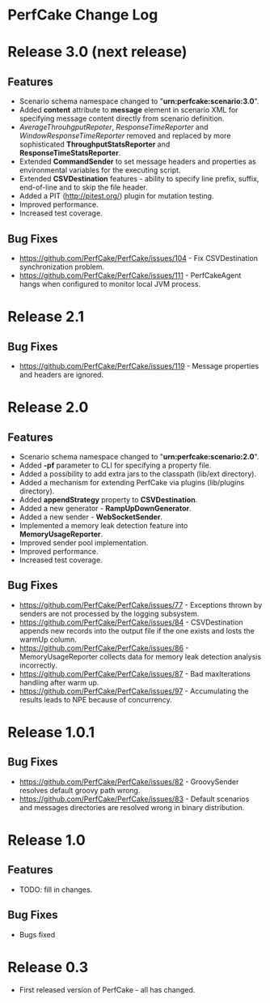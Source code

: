 PerfCake Change Log
===================

Release 3.0 (next release)
==========================

Features
--------
* Scenario schema namespace changed to "**urn:perfcake:scenario:3.0**".
* Added **content** attribute to **message** element in scenario XML for specifying message content directly from scenario definition.
* *AverageThrouhgputRepoter*, *ResponseTimeReporter* and *WindowResponseTimeReporter* removed and replaced by more sophisticated **ThroughputStatsReporter** and **ResponseTimeStatsReporter**.
* Extended **CommandSender** to set message headers and properties as environmental variables for the executing script.
* Extended **CSVDestination** features - ability to specify line prefix, suffix, end-of-line and to skip the file header.
* Added a PIT (http://pitest.org/) plugin for mutation testing.
* Improved performance.
* Increased test coverage.

Bug Fixes
---------
* https://github.com/PerfCake/PerfCake/issues/104 - Fix CSVDestination synchronization problem.
* https://github.com/PerfCake/PerfCake/issues/111 - PerfCakeAgent hangs when configured to monitor local JVM process.

Release 2.1
===========

Bug Fixes
---------
* https://github.com/PerfCake/PerfCake/issues/119 - Message properties and headers are ignored.

Release 2.0
===========

Features
--------
* Scenario schema namespace changed to "**urn:perfcake:scenario:2.0**".
* Added **-pf** parameter to CLI for specifying a property file.
* Added a possibility to add extra jars to the classpath (lib/ext directory).
* Added a mechanism for extending PerfCake via plugins (lib/plugins directory).
* Added **appendStrategy** property to **CSVDestination**.
* Added a new generator - **RampUpDownGenerator**.
* Added a new sender - **WebSocketSender**.
* Implemented a memory leak detection feature into **MemoryUsageReporter**.
* Improved sender pool implementation.
* Improved performance.
* Increased test coverage.

Bug Fixes
---------
* https://github.com/PerfCake/PerfCake/issues/77 - Exceptions thrown by senders are not processed by the logging subsystem.
* https://github.com/PerfCake/PerfCake/issues/84 - CSVDestination appends new records into the output file if the one exists and losts the warmUp column.
* https://github.com/PerfCake/PerfCake/issues/86 - MemoryUsageReporter collects data for memory leak detection analysis incorrectly.
* https://github.com/PerfCake/PerfCake/issues/87 - Bad maxIterations handling after warm up.
* https://github.com/PerfCake/PerfCake/issues/97 - Accumulating the results leads to NPE because of concurrency.

Release 1.0.1
=============

Bug Fixes
---------
* https://github.com/PerfCake/PerfCake/issues/82 - GroovySender resolves default groovy path wrong.
* https://github.com/PerfCake/PerfCake/issues/83 - Default scenarios and messages directories are resolved wrong in binary distribution.

Release 1.0
===========

Features
--------
* TODO: fill in changes.

Bug Fixes
---------
* Bugs fixed

Release 0.3
===========
* First released version of PerfCake - all has changed.